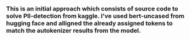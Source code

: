 


### This is an initial approach which consists of source code to solve PII-detection from kaggle. I've used bert-uncased from hugging face and alligned the already assigned tokens to match the autokenizer results from the model. 
